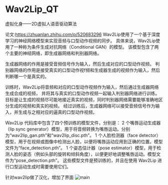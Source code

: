 # Wav2Lip_QT
虚拟化身——2D虚拟人语音驱动算法


论文:https://zhuanlan.zhihu.com/p/520683296
Wav2Lip使用了一个基于深度学习的神经网络模型来实现音频与口型动作视频的同步。
具体来说，Wav2Lip使用了一种称为条件生成对抗网络（Conditional GAN）的模型。
该模型包含了两个主要的神经网络，即生成器网络和判别器网络。

生成器网络的作用是接受音频信号作为输入，然后生成对应的口型动作视频。
判别器网络的作用是接受真实的口型动作视f频和生成器生成的视频作为输入，然后判断哪一个是真实的。

训练时，Wav2Lip将音频和对应的口型动作视频作为输入，然后通过生成器网络生成合成的视频，
并将其与真实的口型动作视频一起输入判别器网络进行训练。
目标是让生成的视频尽可能地接近真实的视频，同时判别器网络需要能够准确地区分生成的视频和真实的视频。
经过训练后，生成器网络可以接受音频信号作为输入，并生成与之相对应的逼真的口型动作视频。

Wav2Lip 代码库中包含了四个预训练的模型文件，分别是：
2 个嘴唇运动生成器（lip sync generator）模型，用于将音频转换为嘴唇运动。分别为“wav2lip_gan.pth”和“wav2lip_disc.pth”。
1 个人脸检测器（face detector）模型，用于在视频或图像中检测出人脸，以便将嘴唇运动应用到正确的位置。模型文件为“face_detection.pth”。
1 个姿态估计器（pose estimator）模型，用于检测人脸的姿态（例如头部的旋转和倾斜角度），以便更好地调整嘴唇运动。模型文件为“pose_detection.pth”。
这些模型文件是预训练的，并且在使用 Wav2Lip 进行口型运动生成时需要使用它们。

针对wav2lip做了汉化，增加了界面
![main](https://github.com/zero-zzx/Wav2Lip_QT/assets/88955080/a8ec75ad-71df-4ba6-b4db-c3f58146d379)
